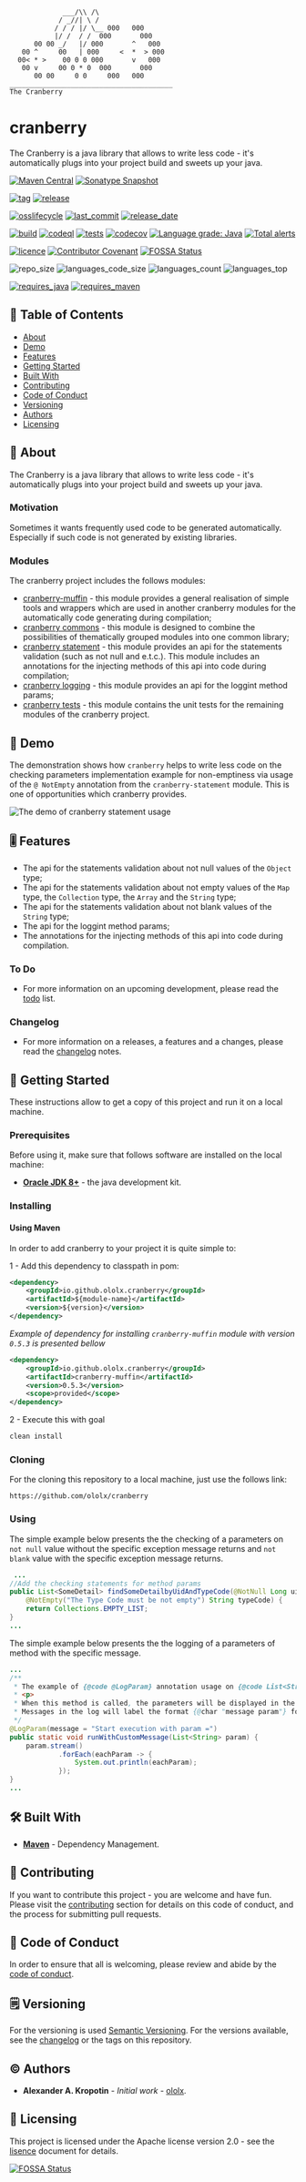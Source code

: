 ```
             ___/\\ /\  
            / _//| \ /  
           / / / |/ \__ 000   000
           |/ /  / /  000       000
      00 00 _/   |/ 000       ^   000
   00 ^     00   | 000     <  *  > 000  
  00< * >    00 0 0 000       v   000
   00 v     00 0 * 0  000       000
      00 00     0 0     000   000
________________________________________
The Cranberry          
```

# cranberry

The Cranberry is a java library that allows to write less code - it's  automatically plugs into your project build and sweets up your java.

[![Maven Central](https://img.shields.io/maven-central/v/io.github.ololx/cranberry.svg?label=Maven%20Central)](https://search.maven.org/search?q=g:%22io.github.ololx.cranberry%22) [![Sonatype Snapshot](https://img.shields.io/nexus/s/io.github.ololx.cranberry/cranberry?server=https%3A%2F%2Fs01.oss.sonatype.org)](https://search.maven.org/search?q=g:%22io.github.ololx.cranberry%22)

[![tag](https://img.shields.io/github/v/tag/ololx/cranberry?style=flat&include_prereleases&logo=github)](https://github.com/ololx/cranberry/tags) [![release](https://img.shields.io/github/v/release/ololx/cranberry?style=flat&include_prereleases&logo=github)](https://github.com/ololx/cranberry/releases)

[![osslifecycle](https://img.shields.io/osslifecycle/ololx/cranberry?style=flat)](OSSMETADATA) [![last_commit](https://img.shields.io/github/last-commit/ololx/cranberry?style=flat&logo=github)](https://github.com/ololx/cranberry/commits) [![release_date](https://img.shields.io/github/release-date/ololx/cranberry?style=flat&logo=github)](https://github.com/ololx/cranberry/releases) 

[![build](https://img.shields.io/github/workflow/status/ololx/cranberry/Build?label=build&logo=github-actions&style=flat)](https://github.com/ololx/cranberry/actions/workflows/build.yml) [![codeql](https://img.shields.io/github/workflow/status/ololx/cranberry/CodeQL?label=CodeQL&logo=github-actions&style=flat)](https://github.com/ololx/cranberry/actions/workflows/codeql.yml)  [![tests](https://img.shields.io/github/workflow/status/ololx/cranberry/Tests?label=tests&logo=github-actions&style=flat)](https://github.com/ololx/cranberry/actions/workflows/test.yml) [![codecov](https://codecov.io/gh/ololx/cranberry/branch/main/graph/badge.svg?token=ERMIS664SR)](https://codecov.io/gh/ololx/cranberry)  [![Language grade: Java](https://img.shields.io/lgtm/grade/java/g/ololx/cranberry.svg?logo=lgtm&logoWidth=18)](https://lgtm.com/projects/g/ololx/cranberry/context:java) [![Total alerts](https://img.shields.io/lgtm/alerts/g/ololx/cranberry.svg?logo=lgtm&logoWidth=18)](https://lgtm.com/projects/g/ololx/cranberry/alerts/) 

[![licence](https://img.shields.io/github/license/ololx/cranberry?style=flat)](LICENCE) [![Contributor Covenant](https://img.shields.io/badge/Contributor%20Covenant-2.1-4baaaa.svg?style=flat)](CODE_OF_CONDUCT.md) [![FOSSA Status](https://app.fossa.com/api/projects/git%2Bgithub.com%2Fololx%2Fcranberry.svg?type=shield)](https://app.fossa.com/projects/git%2Bgithub.com%2Fololx%2Fcranberry?ref=badge_shield)

![repo_size](https://img.shields.io/github/repo-size/ololx/cranberry?style=flat&logo=github) ![languages_code_size](https://img.shields.io/github/languages/code-size/ololx/cranberry?style=flat&logo=github) ![languages_count](https://img.shields.io/github/languages/count/ololx/cranberry?style=flat&logo=github) ![languages_top](https://img.shields.io/github/languages/top/ololx/cranberry?style=flat&logo=github)

[![requires_java](https://img.shields.io/badge/requires_java-1.8+-important)](https://www.oracle.com/java/technologies/javase-jdk8-downloads.html) [![requires_maven](https://img.shields.io/badge/requires_maven-3.3.1+-important)](https://www.oracle.com/java/technologies/javase-jdk8-downloads.html)

## 📇 Table of Contents

- [About](#about)
- [Demo](#demo)
- [Features](#feature)
- [Getting Started](#getting-started)
- [Built With](#built-with)
- [Contributing](#contributing)
- [Code of Conduct](#code-of-conduct)
- [Versioning](#versioning)
- [Authors](#authors)
- [Licensing](#licensing)

##  📖 About

The Cranberry is a java library that allows to write less code - it's  automatically plugs into your project build and sweets up your java.

### Motivation

Sometimes it wants frequently used code to be generated automatically. Especially if such code is not generated by existing libraries.

### Modules

The cranberry project includes the follows modules:

- [cranberry-muffin](cranberry-muffin/README.md) - this module provides a general realisation of simple tools and wrappers which are used in another cranberry modules for the automatically code generating during compilation;
- [cranberry commons](cranberry-commons/README.md) - this module  is designed to combine the possibilities of thematically grouped modules into one common library;
- [cranberry statement](cranberry-statement/README.md) - this module provides an api for the statements validation (such as not null and e.t.c.). This module includes an annotations for the injecting methods of this api into code during compilation;
- [cranberry logging](cranberry-logging/README.md) - this module provides an api for the loggint method params;
- [cranberry tests](cranberry-tests/README.md) - this module contains the unit tests for the remaining modules of the cranberry project.

## 📸 Demo

The demonstration shows how `cranberry` helps to write less code on the checking parameters implementation example for non-emptiness via usage of the `@ NotEmpty` annotation from the `cranberry-statement` module. This is one of opportunities which cranberry provides.

![The demo of cranberry statement usage](https://github.com/ololx/cranberry/blob/cranberry-assets/demo/cranberry-statements-not-blank-demo-1.gif?raw=true)

## 🎚 Features

- The api for the statements validation about not null values of the `Object` type;
- The api for the statements validation about not empty values of the `Map` type, the `Collection` type, the `Array` and the `String` type;
- The api for the statements validation about not blank values of the `String` type; 
- The api for the loggint method params;
- The annotations for the injecting methods of this api into code during compilation.

### To Do

- For more information on an upcoming development, please read the [todo](TODO.md) list.

### Changelog

- For more information on a releases, a features and a changes, please read the [changelog](CHANGELOG.md) notes.

## 🚦 Getting Started

These instructions allow to get a copy of this project and run it on a local machine.

### Prerequisites

Before using it, make sure that follows software are installed on the local machine:

- **[Oracle JDK 8+](https://www.oracle.com/java/technologies/javase-downloads.html)** - the java development kit.

### Installing

#### Using Maven

In order to add cranberry to your project it is quite simple to:

1 - Add this dependency to classpath in pom:

```xml
<dependency>
    <groupId>io.github.ololx.cranberry</groupId>
    <artifactId>${module-name}</artifactId>
    <version>${version}</version>
</dependency>
```

_Example of dependency for installing `cranberry-muffin` module with version `0.5.3` is presented bellow_

```xml
<dependency>
    <groupId>io.github.ololx.cranberry</groupId>
    <artifactId>cranberry-muffin</artifactId>
    <version>0.5.3</version>
    <scope>provided</scope>
</dependency>
```

2 - Execute this with goal

```bash
clean install
```

### Cloning

For the cloning this repository to a local machine, just use the follows link:

```https
https://github.com/ololx/cranberry
```

### Using

The simple example below presents the the checking of a parameters on `not null` value without the specific exception message returns and  `not blank` value with the specific exception message returns.

```java
 ...
//Add the checking statements for method params
public List<SomeDetail> findSomeDetailbyUidAndTypeCode(@NotNull Long uid, 
    @NotEmpty("The Type Code must be not empty") String typeCode) {
    return Collections.EMPTY_LIST;
}
...
```

The simple example below presents the the logging of a parameters of method with the specific message.

```java
...
/**
 * The example of {@code @LogParam} annotation usage on {@code List<String> param}.
 * <p>
 * When this method is called, the parameters will be displayed in the log;
 * Messages in the log will label the format {@char "message param"} for each parameter.
 */
@LogParam(message = "Start execution with param =")
public static void runWithCustomMessage(List<String> param) {
    param.stream()
            .forEach(eachParam -> {
                System.out.println(eachParam);
            });
}
...
```

## 🛠 Built With

- **[Maven](https://maven.apache.org/)** - Dependency Management.

## 🎉 Contributing

If you want to contribute this project - you are welcome and have fun.
Please visit the [contributing](CONTRIBUTING.md) section for details on this code of conduct, and the process for submitting pull requests.

## 📝 Code of Conduct

In order to ensure that all is welcoming, please review and abide by the [code of conduct](CODE_OF_CONDUCT.md).

## 🗒 Versioning

For the versioning is used [Semantic Versioning](http://semver.org/). For the versions available, see the [changelog](CHANGELOG.md) or the tags on this repository.

## ©️ Authors

* **Alexander A. Kropotin** - *Initial work* - [ololx](https://github.com/ololx).

## 🔏 Licensing

This project is licensed under the Apache license version 2.0 - see the [lisence](LICENSE) document for details.


[![FOSSA Status](https://app.fossa.com/api/projects/git%2Bgithub.com%2Fololx%2Fcranberry.svg?type=large)](https://app.fossa.com/projects/git%2Bgithub.com%2Fololx%2Fcranberry?ref=badge_large)
